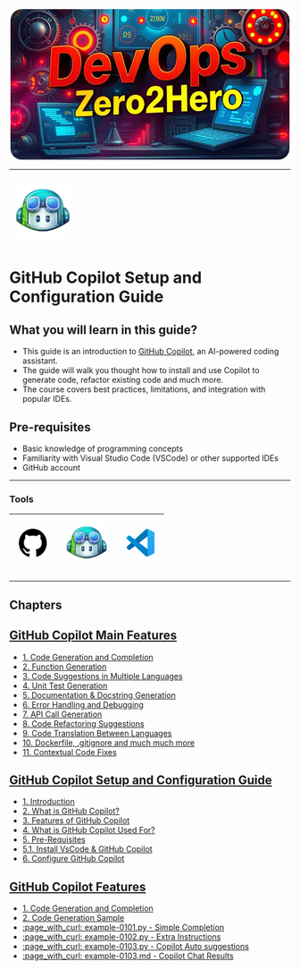 
<div align="center">
  <img src="/resources/images/cover-rounded.png" alt="DevOps-Zero2Hero" width="500">
</div>

---

<img src="/resources/images/copilot/github_copilot.png" style="border-radius: 25px; padding: 10px; width:100px"/>


<!-- omit in toc -->
# GitHub Copilot Setup and Configuration Guide

## What you will learn in this guide?

- This guide is an introduction to [GitHub Copilot](https://github.com/copilot), an AI-powered coding assistant.
- The guide will walk you thought how to install and use Copilot to generate code, refactor existing code and much more.
- The course covers best practices, limitations, and integration with popular IDEs.

## Pre-requisites

- Basic knowledge of programming concepts
- Familiarity with Visual Studio Code (VSCode) or other supported IDEs
- GitHub account  

---

### Tools

| <img src="/resources/images/logos/logos_github.svg" style="border-radius: 15px; padding: 10px; width:50px"/> | <img src="/resources/images/copilot/github_copilot.png" style="border-radius: 15px; padding: 10px; width:75px"/> | <img src="/resources/images/logos/logos_vscode.svg" style="border-radius: 15px; padding: 10px; width:50px"/> |
| ------------------------------------------------------------------------------------------------------------ | ---------------------------------------------------------------------------------------------------------------- | ------------------------------------------------------------------------------------------------------------ |

---


## Chapters

<!-- Chapters -->


## [GitHub Copilot Main Features](03-copilot-featurs.md)
 - [1. Code Generation and Completion](03-copilot-featurs.md#1-code-generation-and-completion)
 - [2. Function Generation](03-copilot-featurs.md#2-function-generation)
 - [3. Code Suggestions in Multiple Languages](03-copilot-featurs.md#3-code-suggestions-in-multiple-languages)
 - [4. Unit Test Generation](03-copilot-featurs.md#4-unit-test-generation)
 - [5. Documentation \& Docstring Generation](03-copilot-featurs.md#5-documentation--docstring-generation)
 - [6. Error Handling and Debugging](03-copilot-featurs.md#6-error-handling-and-debugging)
 - [7. API Call Generation](03-copilot-featurs.md#7-api-call-generation)
 - [8. Code Refactoring Suggestions](03-copilot-featurs.md#8-code-refactoring-suggestions)
 - [9. Code Translation Between Languages](03-copilot-featurs.md#9-code-translation-between-languages)
 - [10. Dockerfile, .gitignore and much much more](03-copilot-featurs.md#10-dockerfile-gitignore-and-much-much-more)
 - [11. Contextual Code Fixes](03-copilot-featurs.md#11-contextual-code-fixes)


## [GitHub Copilot Setup and Configuration Guide](01-intro.md)
 - [1. Introduction](01-intro.md#1-introduction)
 - [2. What is GitHub Copilot?](01-intro.md#2-what-is-github-copilot)
 - [3. Features of GitHub Copilot](01-intro.md#3-features-of-github-copilot)
 - [4. What is GitHub Copilot Used For?](01-intro.md#4-what-is-github-copilot-used-for)
 - [5. Pre-Requisites](01-intro.md#5-pre-requisites)
 - [5.1. Install VsCode \& GitHub Copilot](01-intro.md#51-install-vscode--github-copilot)
 - [6. Configure GitHub Copilot](01-intro.md#6-configure-github-copilot)


## [GitHub Copilot Features](02-copilot-kickstart.md)
 - [1. Code Generation and Completion](02-copilot-kickstart.md#1-code-generation-and-completion)
 - [2. Code Generation Sample](02-copilot-kickstart.md#2-code-generation-sample)
 - [:page\_with\_curl: example-0101.py - Simple Completion](02-copilot-kickstart.md#page_with_curl-example-0101py---simple-completion)
 - [:page\_with\_curl: example-0102.py - Extra Instructions](02-copilot-kickstart.md#page_with_curl-example-0102py---extra-instructions)
 - [:page\_with\_curl: example-0103.py - Copilot Auto suggestions](02-copilot-kickstart.md#page_with_curl-example-0103py---copilot-auto-suggestions)
 - [:page\_with\_curl: example-0103.md - Copilot Chat Results](02-copilot-kickstart.md#page_with_curl-example-0103md---copilot-chat-results)






